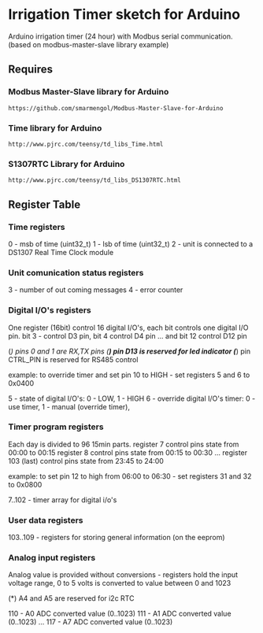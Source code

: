 # Irrigation Timer sketch for Arduino

Arduino irrigation timer (24 hour) with Modbus serial communication.
(based on modbus-master-slave library example)

## Requires

### Modbus Master-Slave library for Arduino
    https://github.com/smarmengol/Modbus-Master-Slave-for-Arduino

### Time library for Arduino
    http://www.pjrc.com/teensy/td_libs_Time.html

### S1307RTC Library for Arduino
    http://www.pjrc.com/teensy/td_libs_DS1307RTC.html

## Register Table

### Time registers

0 - msb of time (uint32_t)
1 - lsb of time (uint32_t)
2 - unit is connected to a DS1307 Real Time Clock module

### Unit comunication status registers

3 - number of out coming messages
4 - error counter

### Digital I/O's registers

One register (16bit) control 16 digital I/O's, each bit controls one digital I/O pin.
bit 3 - control D3 pin, bit 4 control D4 pin ... and bit 12 control D12 pin

(*) pins 0 and 1 are RX,TX pins
(**) pin D13 is reserved for led indicator 
(***) pin CTRL_PIN is reserved for RS485 control

example:
to override timer and set pin 10 to HIGH -
set registers 5 and 6 to 0x0400

5 - state of digital I/O's: 0 - LOW, 1 - HIGH
6 - override digital I/O's timer: 0 - use timer, 1 - manual (override timer),

### Timer program registers

Each day is divided to 96 15min parts.
register 7 control pins state from 00:00 to 00:15
register 8 control pins state from 00:15 to 00:30
...
register 103 (last) control pins state from 23:45 to 24:00

example:
to set pin 12 to high from 06:00 to 06:30 -
set registers 31 and 32 to 0x0800

7..102 - timer array for digital i/o's

### User data registers

103..109 - registers for storing general information (on the eeprom)

### Analog input registers

Analog value is provided without conversions -
registers hold the input voltage range, 0 to 5 volts is converted to value between 0 and 1023

(*) A4 and A5 are reserved for i2c RTC

110 - A0 ADC converted value (0..1023)
111 - A1 ADC converted value (0..1023)
...
117 - A7 ADC converted value (0..1023)

